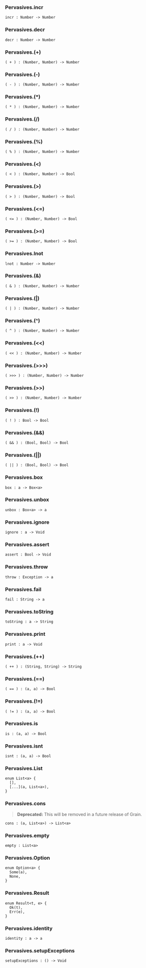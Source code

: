 ### Pervasives.**incr**

```grain
incr : Number -> Number
```

### Pervasives.**decr**

```grain
decr : Number -> Number
```

### Pervasives.**(+)**

```grain
( + ) : (Number, Number) -> Number
```

### Pervasives.**(-)**

```grain
( - ) : (Number, Number) -> Number
```

### Pervasives.**(*)**

```grain
( * ) : (Number, Number) -> Number
```

### Pervasives.**(/)**

```grain
( / ) : (Number, Number) -> Number
```

### Pervasives.**(%)**

```grain
( % ) : (Number, Number) -> Number
```

### Pervasives.**(<)**

```grain
( < ) : (Number, Number) -> Bool
```

### Pervasives.**(>)**

```grain
( > ) : (Number, Number) -> Bool
```

### Pervasives.**(<=)**

```grain
( <= ) : (Number, Number) -> Bool
```

### Pervasives.**(>=)**

```grain
( >= ) : (Number, Number) -> Bool
```

### Pervasives.**lnot**

```grain
lnot : Number -> Number
```

### Pervasives.**(&)**

```grain
( & ) : (Number, Number) -> Number
```

### Pervasives.**(|)**

```grain
( | ) : (Number, Number) -> Number
```

### Pervasives.**(^)**

```grain
( ^ ) : (Number, Number) -> Number
```

### Pervasives.**(<<)**

```grain
( << ) : (Number, Number) -> Number
```

### Pervasives.**(>>>)**

```grain
( >>> ) : (Number, Number) -> Number
```

### Pervasives.**(>>)**

```grain
( >> ) : (Number, Number) -> Number
```

### Pervasives.**(!)**

```grain
( ! ) : Bool -> Bool
```

### Pervasives.**(&&)**

```grain
( && ) : (Bool, Bool) -> Bool
```

### Pervasives.**(||)**

```grain
( || ) : (Bool, Bool) -> Bool
```

### Pervasives.**box**

```grain
box : a -> Box<a>
```

### Pervasives.**unbox**

```grain
unbox : Box<a> -> a
```

### Pervasives.**ignore**

```grain
ignore : a -> Void
```

### Pervasives.**assert**

```grain
assert : Bool -> Void
```

### Pervasives.**throw**

```grain
throw : Exception -> a
```

### Pervasives.**fail**

```grain
fail : String -> a
```

### Pervasives.**toString**

```grain
toString : a -> String
```

### Pervasives.**print**

```grain
print : a -> Void
```

### Pervasives.**(++)**

```grain
( ++ ) : (String, String) -> String
```

### Pervasives.**(==)**

```grain
( == ) : (a, a) -> Bool
```

### Pervasives.**(!=)**

```grain
( != ) : (a, a) -> Bool
```

### Pervasives.**is**

```grain
is : (a, a) -> Bool
```

### Pervasives.**isnt**

```grain
isnt : (a, a) -> Bool
```

### Pervasives.**List**

```grain
enum List<a> {
  [],
  [...](a, List<a>),
}
```

### Pervasives.**cons**

> **Deprecated:** This will be removed in a future release of Grain.

```grain
cons : (a, List<a>) -> List<a>
```

### Pervasives.**empty**

```grain
empty : List<a>
```

### Pervasives.**Option**

```grain
enum Option<a> {
  Some(a),
  None,
}
```

### Pervasives.**Result**

```grain
enum Result<t, e> {
  Ok(t),
  Err(e),
}
```

### Pervasives.**identity**

```grain
identity : a -> a
```

### Pervasives.**setupExceptions**

```grain
setupExceptions : () -> Void
```

